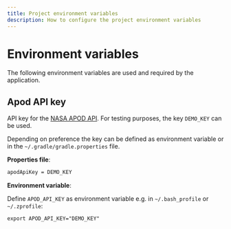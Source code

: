 ```yaml
---
title: Project environment variables
description: How to configure the project environment variables
---
```


# Environment variables

The following environment variables are used and required by the application.

## Apod API key

API key for the [NASA APOD API](https://api.nasa.gov/). For testing purposes, the key `DEMO_KEY` can be used.

Depending on preference the key can be defined as environment variable or in the `~/.gradle/gradle.properties` file.

**Properties file**:

```sh title="~/.gradle/gradle.properties"
apodApiKey = DEMO_KEY
```

**Environment variable**:

Define `APOD_API_KEY` as environment variable e.g. in `~/.bash_profile` or `~/.zprofile`:

```shell title="~/.zprofile"
export APOD_API_KEY="DEMO_KEY"
```
